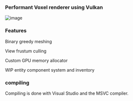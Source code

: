 ### Performant Voxel renderer using Vulkan 

![image](https://github.com/user-attachments/assets/a0656f21-b1bc-4760-862b-cb3390fe99dd)

### Features

Binary greedy meshing

View frustum culling

Custom GPU memory allocator

WIP entity component system and inventory

### compiling

Compiling is done with Visual Studio and the MSVC compiler.
